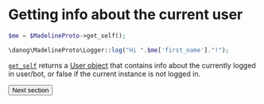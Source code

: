 # Getting info about the current user

```php
$me = $MadelineProto->get_self();

\danog\MadelineProto\Logger::log("Hi ".$me['first_name']."!");
```

[`get_self`](https://docs.madelineproto.xyz/get_self.html) returns a [User object](API_docs/types/User.md) that contains info about the currently logged in user/bot, or false if the current instance is not logged in.





<form action="https://docs.madelineproto.xyz/docs/EXCEPTIONS.html"><input type="submit" value="Next section" /></form>